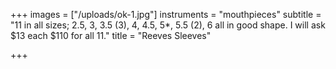 +++
images = ["/uploads/ok-1.jpg"]
instruments = "mouthpieces"
subtitle = "11 in all sizes; 2.5,  3,  3.5 (3),  4,  4.5,  5*,  5.5 (2),  6  all in good shape. I will ask $13 each $110 for all 11."
title = "Reeves Sleeves"

+++
